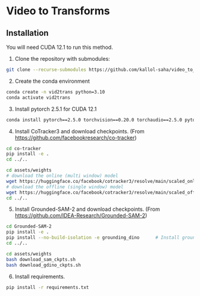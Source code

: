 # Video to Transforms

## Installation

You will need CUDA 12.1 to run this method.

1. Clone the repository with submodules:

```bash
git clone --recurse-submodules https://github.com/kallol-saha/video_to_transforms.git
```

2. Create the conda environment

```bash
conda create -n vid2trans python=3.10
conda activate vid2trans
```

3. Install pytorch 2.5.1 for CUDA 12.1

```bash
conda install pytorch==2.5.0 torchvision==0.20.0 torchaudio==2.5.0 pytorch-cuda=12.1 -c pytorch -c nvidia
```

4. Install CoTracker3 and download checkpoints. (From https://github.com/facebookresearch/co-tracker)

```bash
cd co-tracker
pip install -e .
cd ../..

cd assets/weights
# download the online (multi window) model
wget https://huggingface.co/facebook/cotracker3/resolve/main/scaled_online.pth
# download the offline (single window) model
wget https://huggingface.co/facebook/cotracker3/resolve/main/scaled_offline.pth
cd ../..
```

5. Install Grounded-SAM-2 and download checkpoints. (From https://github.com/IDEA-Research/Grounded-SAM-2)

```bash
cd Grounded-SAM-2
pip install -e .        
pip install --no-build-isolation -e grounding_dino      # Install grounding dino
cd ../..

cd assets/weights
bash download_sam_ckpts.sh
bash download_gdino_ckpts.sh
```

6. Install requirements.

```bash
pip install -r requirements.txt
```
